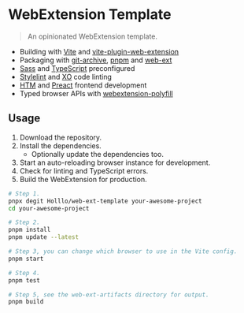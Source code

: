 # WebExtension Template

> An opinionated WebExtension template.

* Building with [Vite] and [vite-plugin-web-extension]
* Packaging with [git-archive], [pnpm] and [web-ext]
* [Sass] and [TypeScript] preconfigured
* [Stylelint] and [XO] code linting
* [HTM] and [Preact] frontend development
* Typed browser APIs with [webextension-polyfill]

## Usage

1. Download the repository.
2. Install the dependencies.
    * Optionally update the dependencies too.
3. Start an auto-reloading browser instance for development.
4. Check for linting and TypeScript errors.
5. Build the WebExtension for production.

```sh
# Step 1.
pnpx degit Holllo/web-ext-template your-awesome-project
cd your-awesome-project

# Step 2.
pnpm install
pnpm update --latest

# Step 3, you can change which browser to use in the Vite config.
pnpm start

# Step 4.
pnpm test

# Step 5, see the web-ext-artifacts directory for output.
pnpm build
```

[git-archive]: https://git-scm.com/docs/git-archive
[HTM]: https://github.com/developit/htm
[pnpm]: https://pnpm.io
[Preact]: https://preactjs.com
[Sass]: https://sass-lang.com
[Stylelint]: https://stylelint.io
[TypeScript]: https://typescriptlang.org
[Vite]: https://vitejs.dev
[vite-plugin-web-extension]: https://github.com/aklinker1/vite-plugin-web-extension
[web-ext]: https://github.com/mozilla/web-ext
[webextension-polyfill]: https://github.com/mozilla/webextension-polyfill
[XO]: https://github.com/xojs/xo
